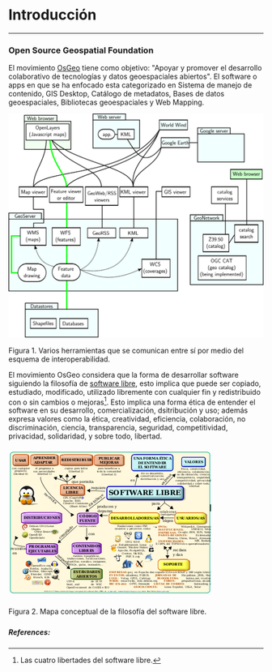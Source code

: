 # Introducción

---

### Open Source Geospatial Foundation

El movimiento [OsGeo](https://www.osgeo.org/projects/) tiene como objetivo: "Apoyar y promover el desarrollo colaborativo de tecnologías y datos geoespaciales abiertos". El software o apps  en que se ha enfocado esta categorizado en Sistema de manejo de contenido, GIS Desktop, Catálogo de metadatos, Bases de datos geoespaciales, Bibliotecas geoespaciales y Web Mapping.

![](/assets/GeoServer_GeoNetwork_with_web_app.svg)

Figura 1. Varios herramientas que se comunican entre sí por medio del esquema de interoperabilidad.

El movimiento OsGeo considera que la forma de desarrollar software siguiendo la filosofía de [software libre](https://www.osgeo.org/about/what-is-open-source/), esto implica que puede ser copiado, estudiado, modificado, utilizado libremente con cualquier fin y redistribuido con o sin cambios o mejoras[[^1]](https://es.wikipedia.org/wiki/Software_libre). Esto implica una forma ética de entender el software en su desarrollo, comercialización, dsitribución y uso; además expresa valores como la ética, creatividad, eficiencia, colaboración, no discriminación, ciencia, transparencia, seguridad, competitividad, privacidad, solidaridad, y sobre todo, libertad.

##### ![](/assets/Mapa_conceptual_del_software_libre.png)

Figura 2. Mapa conceptual de la filosofía del software libre.

##### 

##### References:

[^1]: Las cuatro libertades del software libre.


